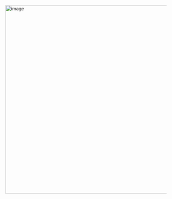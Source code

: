 <img width="1255" height="591" alt="image" src="https://github.com/user-attachments/assets/5ee06dd5-2f4f-4c22-9231-0ead06368f74" />
